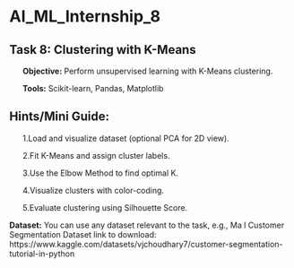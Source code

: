 # AI_ML_Internship_8

<h2><b>Task 8:</b> Clustering with K-Means</h2>

 <ul><b>Objective:</b> Perform unsupervised learning with K-Means clustering.</ul>
 <ul><b>Tools:</b> Scikit-learn, Pandas, Matplotlib</ul>
 
 <h2>Hints/Mini Guide:</h2>
 
 <ol>1.Load and visualize dataset (optional PCA for 2D view).</ol>
 <ol>2.Fit K-Means and assign cluster labels.</ol>
 <ol>3.Use the Elbow Method to find optimal K.</ol>
 <ol>4.Visualize clusters with color-coding.</ol>
 <ol>5.Evaluate clustering using Silhouette Score.</ol>
 
 <p><b>Dataset:</b> You can use any dataset relevant to the task, e.g., Ma l Customer Segmentation
 Dataset
 link to download: https://www.kaggle.com/datasets/vjchoudhary7/customer-segmentation-tutorial-in-python </p>
